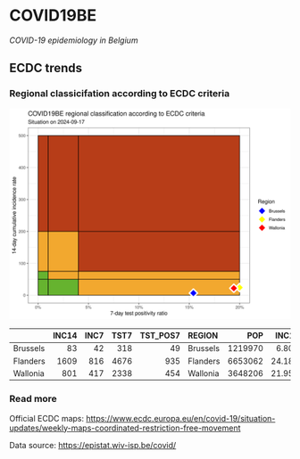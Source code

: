 
# COVID19BE

*COVID-19 epidemiology in Belgium*

## ECDC trends

### Regional classicifation according to ECDC criteria

![](COVID9BE-ecdc-trend.png)

|          | INC14 | INC7 | TST7 | TST\_POS7 | REGION   |     POP | INC14\_RT |       PR7 |        GR |
| :------- | ----: | ---: | ---: | --------: | :------- | ------: | --------: | --------: | --------: |
| Brussels |    83 |   42 |  318 |        49 | Brussels | 1219970 |  6.803446 | 0.1540881 | 0.0243902 |
| Flanders |  1609 |  816 | 4676 |       935 | Flanders | 6653062 | 24.184353 | 0.1999572 | 0.0290038 |
| Wallonia |   801 |  417 | 2338 |       454 | Wallonia | 3648206 | 21.955997 | 0.1941831 | 0.0859375 |

### Read more

Official ECDC maps:
<https://www.ecdc.europa.eu/en/covid-19/situation-updates/weekly-maps-coordinated-restriction-free-movement>

Data source: <https://epistat.wiv-isp.be/covid/>
